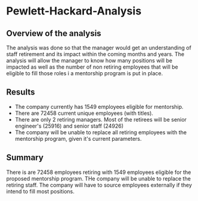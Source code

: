 # Pewlett-Hackard-Analysis
## Overview of the analysis
The analysis was done so that the manager would get an understanding of staff retirement and its impact within the coming months and years. The analysis will allow the manager to know how many positions will be impacted as well as the number of non retiring employees that will be eligible to fill those roles i a mentorship program is put in place.
## Results
  * The company currently has 1549 employees eligible for mentorship.
  * There are 72458 current unique employees (with titles).
  * There are only 2 retiring managers. Most of the retirees will be senior engineer's (25916) and senior staff (24926)
  * The company will be unable to replace all retiring employees with the mentorship program, given it's current parameters.
## Summary
There is are 72458 employees retiring with 1549 employees eligible for the proposed mentorship program. THe company will be unable to replace the retiring staff. The company will have to source employees externally if they intend to fill most positions.
